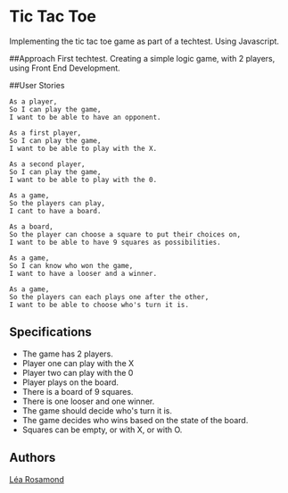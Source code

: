 # Tic Tac Toe

Implementing the tic tac toe game as part of a techtest.
Using Javascript.

##Approach
First techtest.
Creating a simple logic game, with 2 players, using Front End Development.

##User Stories
```
As a player,
So I can play the game,
I want to be able to have an opponent.

As a first player,
So I can play the game,
I want to be able to play with the X.

As a second player,
So I can play the game,
I want to be able to play with the 0.

As a game,
So the players can play,
I cant to have a board.

As a board,
So the player can choose a square to put their choices on,
I want to be able to have 9 squares as possibilities.

As a game,
So I can know who won the game,
I want to have a looser and a winner.

As a game,
So the players can each plays one after the other,
I want to be able to choose who's turn it is.
```


## Specifications

- The game has 2 players.
- Player one can play with the X
- Player two can play with the 0
- Player plays on the board.
- There is a board of 9 squares.
- There is one looser and one winner.
- The game should decide who's turn it is.
- The game decides who wins based on the state of the board.
- Squares can be empty, or with X, or with O.

## Authors
[Léa Rosamond](https://github.com/lea-rsm)
